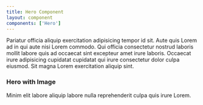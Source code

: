 ```yaml
---
title: Hero Component
layout: component
components: ['Hero']
---
```


<script>
  import { Preview } from '$lib/components'
</script>

Pariatur officia aliquip exercitation adipisicing tempor id sit. Aute quis Lorem ad in qui aute nisi Lorem commodo. Qui officia consectetur nostrud laboris mollit labore quis ad occaecat sint excepteur amet irure laboris. Occaecat irure adipisicing cupidatat cupidatat qui irure consectetur dolor culpa eiusmod. Sit magna Lorem exercitation aliquip sint.

### Hero with Image

Minim elit labore aliquip labore nulla reprehenderit culpa quis irure Lorem.

<FileSource src="/framed/Hero" />
